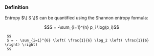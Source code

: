 ### Definition
Entropy $\( S \)$ can be quantified using the Shannon entropy formula:

$$S = -\sum_{i=1}^{n} p_i \log(p_i)$$


     $$
     S = - \sum_{i=1}^{6} \left( \frac{1}{6} \log_2 \left( \frac{1}{6} \right) \right)
     $$
